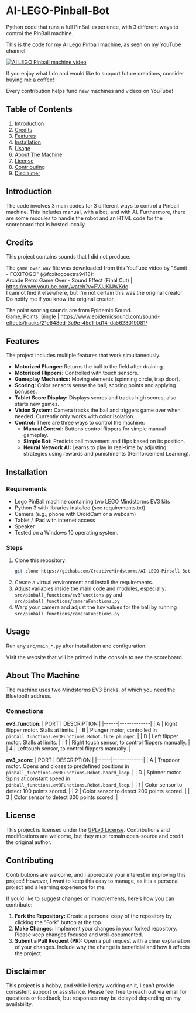 # AI-LEGO-Pinball-Bot
Python code that runs a full PinBall experience, with 3 different ways to control the PinBall machine.

This is the code for my AI Lego Pinball machine, as seen on my YouTube channel:
<div align="left">
  <a href="https://youtu.be/do4EYq6oEQg"><img src="https://img.youtube.com/vi/do4EYq6oEQg/0.jpg" alt="AI LEGO Pinball machine video"></a>
</div>

If you enjoy what I do and would like to support future creations, consider [buying me a coffee](https://buymeacoffee.com/creativemindstorms)!

Every contribution helps fund new machines and videos on YouTube!

## Table of Contents
1. [Introduction](#introduction)
2. [Credits](#credits)
3. [Features](#features)
4. [Installation](#installation)
5. [Usage](#usage)
6. [About The Machine](#about-the-machine)
7. [License](#license)
8. [Contributing](#contributing)
9. [Disclaimer](#disclaimer)

## Introduction
The code involves 3 main codes for 3 different ways to control a Pinball machine. This includes manual, with a bot, and with AI. Furthermore, there are some modules to handle the robot and an HTML code for the scoreboard that is hosted locally.

## Credits
This project contains sounds that I did not produce.

The `game over.wav` file was downloaded from this YouTube video by "Sumit - FOXITOGO" (@foxitogoextra9418):\
Arcade Retro Game Over - Sound Effect (Final Cut) | https://www.youtube.com/watch?v=FVJJKIJWKdc \
I cannot find it elsewhere, but I'm not certain this was the original creator. Do notify me if you know the original creator.

The point scoring sounds are from Epidemic Sound.\
Game, Points, Single | https://www.epidemicsound.com/sound-effects/tracks/21e648ed-3c9e-45e1-bd14-da5623019081/

## Features
The project includes multiple features that work simultaneously.
- **Motorized Plunger:** Returns the ball to the field after draining.
- **Motorized Flippers:** Controlled with touch sensors.
- **Gameplay Mechanics:** Moving elements (spinning circle, trap door).
- **Scoring:** Color sensors sense the ball, scoring points and applying bonuses.
- **Tablet Score Display:** Displays scores and tracks high scores, also starts new games.
- **Vision System:** Camera tracks the ball and triggers game over when needed. Currently only works with color isolation.
- **Control:** There are three ways to control the machine:
  - **Manual Control:** Buttons control flippers for simple manual gameplay.
  - **Simple Bot:** Predicts ball movement and flips based on its position.
  - **Neural Network AI:** Learns to play in real-time by adjusting strategies using rewards and punishments (Reinforcement Learning).

## Installation
### Requirements
- Lego PinBall machine containing two LEGO Mindstorms EV3 kits
- Python 3 with libraries installed (see requirements.txt)
- Camera (e.g., phone with DroidCam or a webcam)
- Tablet / iPad with internet access
- Speaker
- Tested on a Windows 10 operating system.

### Steps
1. Clone this repository:
   ```bash
   git clone https://github.com/CreativeMindstorms/AI-LEGO-Pinball-Bot.git
2. Create a virtual environment and install the requirements.
3. Adjust variables inside the main code and modules, especially:
	`src/pinball_functions/ev3Functions.py` and `src/pinball_functions/cameraFunctions.py`
4. Warp your camera and adjust the hsv values for the ball by running `src/pinball_functions/cameraFunctions.py`

## Usage
Run any `src/main_*.py` after installation and configuration.

Visit the website that will be printed in the console to see the scoreboard.

## About The Machine
The machine uses two Mindstorms EV3 Bricks, of which you need the Bluetooth address.
### Connections

**ev3_function**:
| PORT | DESCRIPTION |
|------|-------------|
| A    | Right flipper motor. Stalls at limits. |
| B    | Plunger motor, controlled in `pinball_functions.ev3Functions.Robot.fire_plunger`. |
| D    | Left flipper motor. Stalls at limits. |
| 1    | Right touch sensor, to control flippers manually. |
| 4    | Lefttouch sensor, to control flippers manually. |

**ev3_score**:
| PORT | DESCRIPTION |
|------|-------------|
| A    | Trapdoor motor. Opens and closes to predefined positions in `pinball_functions.ev3Functions.Robot.board_loop`. |
| D    | Spinner motor. Spins at constant speed in `pinball_functions.ev3Functions.Robot.board_loop`. |
| 1    | Color sensor to detect 100 points scored. |
| 2    | Color sensor to detect 200 points scored. |
| 3    | Color sensor to detect 300 points scored. |


## License
This project is licensed under the [GPLv3 License](LICENSE). Contributions and modifications are welcome, but they must remain open-source and credit the original author.

## Contributing

Contributions are welcome, and I appreciate your interest in improving this project! However, I want to keep this easy to manage, as it is a personal project and a learning experience for me.

If you’d like to suggest changes or improvements, here’s how you can contribute:

1.  **Fork the Repository:** Create a personal copy of the repository by clicking the "Fork" button at the top.
2.  **Make Changes:** Implement your changes in your forked repository. Please keep changes focused and well-documented.
3.  **Submit a Pull Request (PR):** Open a pull request with a clear explanation of your changes. Include why the change is beneficial and how it affects the project.

## Disclaimer

This project is a hobby, and while I enjoy working on it, I can’t provide consistent support or assistance. Please feel free to reach out via email for questions or feedback, but responses may be delayed depending on my availability.
